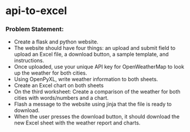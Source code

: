 # api-to-excel

### Problem Statement:
- Create a flask and python website.
- The website should have four things: an upload and submit field to upload an Excel file, a download button, a sample template, and instructions.
- Once uploaded, use your unique API key for OpenWeatherMap to look up the weather for both cities.
- Using OpenPyXL, write weather information to both sheets.
- Create an Excel chart on both sheets
- On the third worksheet: Create a comparison of the weather for both cities with words/numbers and a chart.
- Flash a message to the website using jinja that the file is ready to download.
- When the user presses the download button, it should download the new Excel sheet with the weather report and charts.
